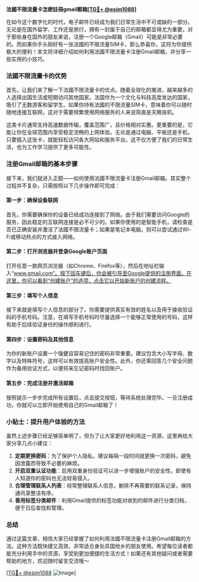 **法國不限流量卡怎麽註冊gmail郵箱[[TG💪+ @esim1088](https://t.me/s/esim1088)]**

在如今这个数字化的时代，电子邮件已经成为我们日常生活中不可或缺的一部分。无论是在国外留学、工作还是旅行，拥有一封属于自己的邮箱都显得尤为重要。对于那些身在国外的朋友来说，注册一个Google邮箱（Gmail）可能是非常必要的。而如果你手头刚好有一张法國的不限流量SIM卡，那么恭喜你，这将为你提供极大的便利！本文将详细介绍如何利用法國不限流量卡注册Gmail邮箱，并分享一些实用的小技巧。

### 法國不限流量卡的优势

首先，让我们来了解一下法國不限流量卡的优点。随着全球化的推进，越来越多的人选择出国生活或短期访问其他国家。法国作为一个文化与科技高度发达的国家，吸引了无数游客和留学生。如果你持有法國的不限流量SIM卡，意味着你可以随时随地连接互联网，这对于需要频繁使用网络服务的人来说简直是天赐良机。

这类卡片通常支持高速数据传输，覆盖范围广，且价格相对实惠。更重要的是，它能让你在全球范围内享受稳定流畅的上网体验。无论是通过电脑、平板还是手机，只要插入这张卡，就能轻松访问各大网站和服务平台。这不仅方便了我们的日常生活，也为工作学习提供了更多可能性。

### 注册Gmail邮箱的基本步骤

接下来，我们就进入正题——如何使用法國不限流量卡注册Gmail邮箱。其实整个过程并不复杂，只需按照以下几步操作即可完成：

#### 第一步：确保设备联网
首先，你需要确保你的设备已经成功连接到了网络。由于我们需要访问Google的服务，因此稳定的互联网连接是必不可少的。如果你使用的是智能手机，请检查是否已正确安装并激活了法國不限流量卡；如果是笔记本电脑，则可以尝试通过Wi-Fi或移动热点的方式接入网络。

#### 第二步：打开浏览器并登录Google账户页面
打开任意一款网页浏览器（如Chrome、Firefox等），然后在地址栏输入“www.gmail.com”。按下回车键后，你会被引导至Google提供的注册界面。在这里，你可以看到“创建账户”的选项，点击它以开始新账户的创建流程。

#### 第三步：填写个人信息
接下来就是填写个人信息的部分了。你需要提供真实有效的姓名以及用于接收验证码的手机号码。注意，在填写手机号码时尽量选择一个能够正常使用的号码，这样有助于后续验证身份的操作顺利进行。

#### 第四步：设置密码及其他信息
为你的新账户设置一个强健且容易记住的密码非常重要。建议包含大小写字母、数字以及特殊符号，这样可以有效提高账户安全性。此外，你还需回答几个安全问题作为备用验证方式，以便将来忘记密码时找回账户。

#### 第五步：完成注册并激活邮箱
按照提示一步步完成所有设置后，点击提交按钮，等待系统处理完毕。一旦注册成功，你就可以立即开始使用自己的Gmail邮箱了！

### 小贴士：提升用户体验的方法

虽然上述步骤已经足够简单明了，但为了让大家更好地利用这一资源，这里再给大家分享几点小建议：

1. **定期更换密码**：为了保护个人隐私，建议每隔一段时间就更换一次密码，避免因泄露而导致不必要的麻烦。
2. **开启双重认证功能**：启用双重身份验证可以进一步增强账户的安全性，即使有人知道你的密码也无法轻易侵入。
3. **合理管理联系人列表**：经常整理联系人信息，删除不再需要的联系记录，保持通讯录整洁有序。
4. **善用标签分类邮件**：利用Gmail提供的标签功能对收到的邮件进行分类归档，便于日后查找和管理。

### 总结

通过这篇文章，相信大家已经掌握了如何利用法國不限流量卡注册Gmail邮箱的方法。这种方法既快捷又高效，非常适合身处异国他乡的朋友使用。希望每位读者都能充分利用手中的资源，享受到更加便捷的生活方式！如果还有其他疑问或者需要帮助的地方，欢迎随时留言交流哦～

[[TG💪+ @esim1088](https://t.me/s/esim1088) ![Image](https://i.postimg.cc/4NQfJmqS/Snipaste-2025-05-13-00-14-12.png)]